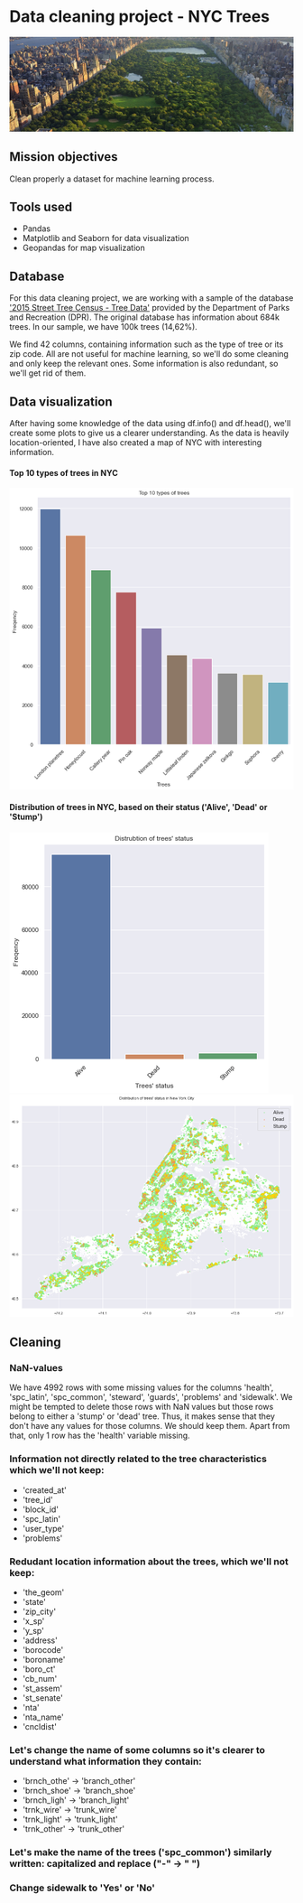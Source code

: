 # Data cleaning project - NYC Trees
![](central-park.jpeg)

## Mission objectives

Clean properly a dataset for machine learning process.

## Tools used

- Pandas
- Matplotlib and Seaborn for data visualization
- Geopandas for map visualization

## Database

For this data cleaning project, we are working with a sample of the database ['2015 Street Tree Census - Tree Data'](https://data.cityofnewyork.us/Environment/2015-Street-Tree-Census-Tree-Data/uvpi-gqnh) provided by the Department of Parks and Recreation (DPR). The original database has information about 684k trees. In our sample, we have 100k trees (14,62%).

We find 42 columns, containing information such as the type of tree or its zip code. All are not useful for machine learning, so we'll do some cleaning and only keep the relevant ones. Some information is also redundant, so we'll get rid of them.

## Data visualization
After having some knowledge of the data using df.info() and df.head(), we'll create some plots to give us a clearer understanding. As the data is heavily location-oriented, I have also created a map of NYC with interesting information.

#### Top 10 types of trees in NYC
![](nyc_trees_top10.png)

#### Distribution of trees in NYC, based on their status ('Alive', 'Dead' or 'Stump')
![](nyc_trees_bar_status.png) ![](nyc_trees_map_status.png)

## Cleaning
### NaN-values
We have 4992 rows with some missing values for the columns 'health', 'spc_latin', 'spc_common', 'steward', 'guards', 'problems' and 'sidewalk'. We might be tempted to delete those rows with NaN values but those rows belong to either a 'stump' or 'dead' tree. Thus, it makes sense that they don't have any values for those columns. We should keep them.
Apart from that, only 1 row has the 'health' variable missing.

### Information not directly related to the tree characteristics which we'll not keep:
- 'created_at'
- 'tree_id'
- 'block_id'
- 'spc_latin'
- 'user_type'
- 'problems'

### Redudant location information about the trees, which we'll not keep:
- 'the_geom'
- 'state'
- 'zip_city'
- 'x_sp'
- 'y_sp'
- 'address'
- 'borocode'
- 'boroname'
- 'boro_ct'
- 'cb_num'
- 'st_assem'
- 'st_senate'
- 'nta'
- 'nta_name'
- 'cncldist'

### Let's change the name of some columns so it's clearer to understand what information they contain:
- 'brnch_othe' -> 'branch_other'
- 'brnch_shoe' -> 'branch_shoe'
- 'brnch_ligh' -> 'branch_light'
- 'trnk_wire' -> 'trunk_wire'
- 'trnk_light' -> 'trunk_light'
- 'trnk_other' -> 'trunk_other'

### Let's make the name of the trees ('spc_common') similarly written: capitalized and replace ("-" -> " ")

### Change sidewalk to 'Yes' or 'No'